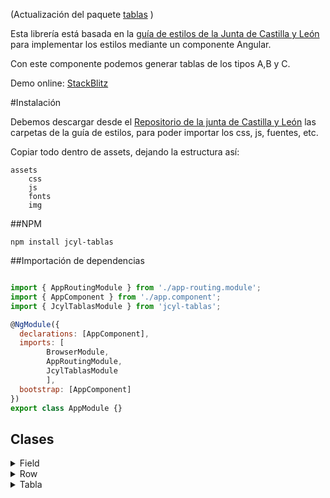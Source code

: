 (Actualización del paquete [tablas](https://www.npmjs.com/package/tablas) )

Esta librería está basada en la [guía de estilos de la Junta de Castilla y León](https://www.jcyl.es/junta/guia/guia-estilos.html) para implementar los estilos mediante un componente Angular.

Con este componente podemos generar tablas de los tipos A,B y C.

Demo online: [StackBlitz](https://stackblitz.com/edit/angular-p96rqn)

#Instalación

Debemos descargar desde el [Repositorio de la junta de Castilla y León](https://github.com/juntadecastillayleon) las carpetas de la guía de estilos, para poder importar los css, js, fuentes, etc.

Copiar todo dentro de assets, dejando la estructura así:
```
assets
    css
    js
    fonts
    img
```

##NPM
```shell
npm install jcyl-tablas
```

##Importación de dependencias

```js

import { AppRoutingModule } from './app-routing.module';
import { AppComponent } from './app.component';
import { JcylTablasModule } from 'jcyl-tablas';

@NgModule({
  declarations: [AppComponent],
  imports: [
        BrowserModule,
        AppRoutingModule,
        JcylTablasModule
        ],
  bootstrap: [AppComponent]
})
export class AppModule {}
```

## Clases

<details><summary>Field</summary>
<p>

#### yes, even hidden code blocks!

```python
print("hello world!")
```

</p>
</details>

<details><summary>Row</summary>
<p>

#### yes, even hidden code blocks!

```python
print("hello world!")
```

</p>
</details>

<details><summary>Tabla</summary>
<p>

#### yes, even hidden code blocks!

```python
print("hello world!")
```

</p>
</details>